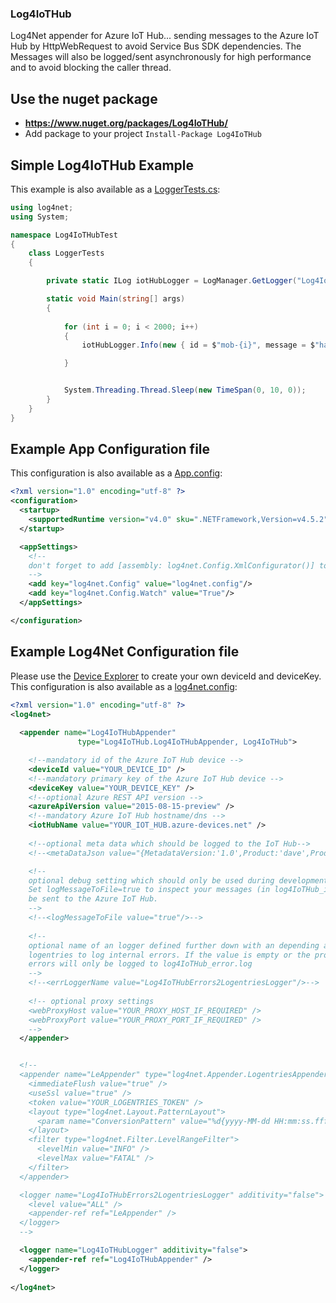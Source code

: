 ### Log4IoTHub

Log4Net appender for Azure IoT Hub... sending messages to the Azure IoT Hub by HttpWebRequest to avoid Service Bus SDK dependencies. The Messages will also be logged/sent
asynchronously for high performance and to avoid blocking the caller thread.

## Use the nuget package 
- **https://www.nuget.org/packages/Log4IoTHub/**
- Add package to your project `Install-Package Log4IoTHub`

## Simple Log4IoTHub Example

This example is also available as a [LoggerTests.cs](https://github.com/ptv-logistics/Log4IoTHub/blob/master/Log4IoTHubTest/LoggerTests.cs):

```csharp
using log4net;
using System;

namespace Log4IoTHubTest
{
    class LoggerTests
    {

        private static ILog iotHubLogger = LogManager.GetLogger("Log4IoTHubLogger");

        static void Main(string[] args)
        {
 
            for (int i = 0; i < 2000; i++)
            {
                iotHubLogger.Info(new { id = $"mob-{i}", message = $"hallo-{i}" });

            }


            System.Threading.Thread.Sleep(new TimeSpan(0, 10, 0));
        }
    }
}

```

## Example App Configuration file

This configuration is also available as a [App.config](https://github.com/ptv-logistics/Log4IoTHub/blob/master/Log4IoTHubTest/App.config):


```xml
<?xml version="1.0" encoding="utf-8" ?>
<configuration>
  <startup>
    <supportedRuntime version="v4.0" sku=".NETFramework,Version=v4.5.2" />
  </startup>

  <appSettings>
    <!--
    don't forget to add [assembly: log4net.Config.XmlConfigurator()] to AssemblyInfo.cs
    -->
    <add key="log4net.Config" value="log4net.config"/>
    <add key="log4net.Config.Watch" value="True"/>
  </appSettings>

</configuration>
```

## Example Log4Net Configuration file

Please use the [Device Explorer](https://github.com/Azure/azure-iot-sdk-csharp/tree/master/tools/DeviceExplorer) to create your own deviceId and deviceKey.
This configuration is also available as a [log4net.config](https://github.com/ptv-logistics/Log4IoTHub/blob/master/Log4IoTHubTest/log4net.config):


```xml
﻿<?xml version="1.0" encoding="utf-8" ?>
<log4net>
  
  <appender name="Log4IoTHubAppender"
               type="Log4IoTHub.Log4IoTHubAppender, Log4IoTHub">

    <!--mandatory id of the Azure IoT Hub device -->
    <deviceId value="YOUR_DEVICE_ID" />
    <!--mandatory primary key of the Azure IoT Hub device -->
    <deviceKey value="YOUR_DEVICE_KEY" />
    <!--optional Azure REST API version -->
    <azureApiVersion value="2015-08-15-preview" />
    <!--mandatory Azure IoT Hub hostname/dns -->
    <iotHubName value="YOUR_IOT_HUB.azure-devices.net" />
    
    <!--optional meta data which should be logged to the IoT Hub-->
    <!--<metaDataJson value="{MetadataVersion:'1.0',Product:'dave',ProductVersion:'2016.1',Lifecycle:'prod',Licence:'full',Customer:'core',Component:'core'}" />-->

    <!-- 
    optional debug setting which should only be used during development or on testsystem.
    Set logMessageToFile=true to inspect your messages (in log4IoTHub_info.log) which will 
    be sent to the Azure IoT Hub.
    -->
    <!--<logMessageToFile value="true"/>-->
    
    <!-- 
    optional name of an logger defined further down with an depending appender e.g. 
    logentries to log internal errors. If the value is empty or the property isn't defined 
    errors will only be logged to log4IoTHub_error.log
    -->
    <!--<errLoggerName value="Log4IoTHubErrors2LogentriesLogger"/>-->
    
    <!-- optional proxy settings
    <webProxyHost value="YOUR_PROXY_HOST_IF_REQUIRED" />
    <webProxyPort value="YOUR_PROXY_PORT_IF_REQUIRED" />
    -->
  </appender>


  <!--
  <appender name="LeAppender" type="log4net.Appender.LogentriesAppender, LogentriesLog4net">
    <immediateFlush value="true" />
    <useSsl value="true" />
    <token value="YOUR_LOGENTRIES_TOKEN" />
    <layout type="log4net.Layout.PatternLayout">
      <param name="ConversionPattern" value="%d{yyyy-MM-dd HH:mm:ss.fff zzz};loglevel=%level%;operation=%m;" />
    </layout>
    <filter type="log4net.Filter.LevelRangeFilter">
      <levelMin value="INFO" />
      <levelMax value="FATAL" />
    </filter>
  </appender>

  <logger name="Log4IoTHubErrors2LogentriesLogger" additivity="false">
    <level value="ALL" />
    <appender-ref ref="LeAppender" />
  </logger>
  -->

  <logger name="Log4IoTHubLogger" additivity="false">
    <appender-ref ref="Log4IoTHubAppender" />
  </logger>
  
</log4net>
```
